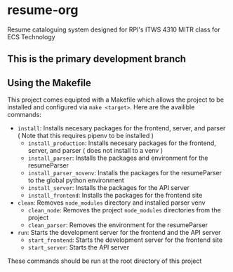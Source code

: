 # resume-org
Resume cataloguing system designed for RPI's ITWS 4310 MITR class for ECS Technology

## This is the primary development branch

## Using the Makefile
This project comes equipted with a Makefile which allows the project to be installed and configured via `make <target>`.
Here are the availible commands:
- `install`: Installs necesary packages for the frontend, server, and parser ( Note that this requires pipenv to be installed )
	- `install_production`: Installs necesary packages for the frontend, server, and parser ( does not install to a venv )
	- `install_parser`: Installs the packages and environment for the resumeParser
	- `install_parser_novenv`: Installs the packages for the resumeParser to the global python environment
	- `install_server`: Installs the packages for the API server
	- `install_frontend`: Installs the packages for the frontend site
- `clean`: Removes `node_modules` directory and installed parser venv
	- `clean_node`: Removes the project `node_modules` directories from the project
	- `clean_parser`: Removes the environment for the resumeParser
- `run`: Starts the development server for the frontend and the API server
	- `start_frontend`: Starts the development server for the frontend site
	- `start_server`: Starts the API server

These commands should be run at the root directory of this project
